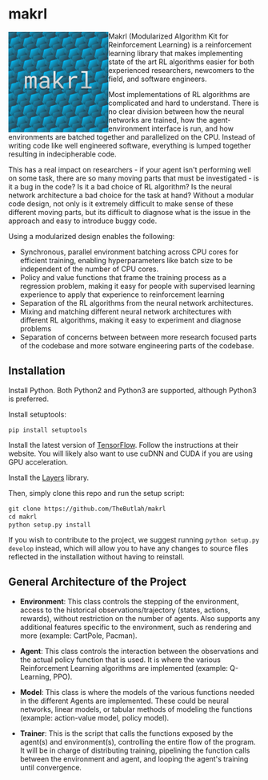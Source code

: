 # makrl
<img src="makrl.svg" width="200" align="left" />
Makrl (Modularized Algorithm Kit for Reinforcement Learning) is a reinforcement learning library that makes implementing state of the art RL algorithms easier for both experienced researchers, newcomers to the field, and software engineers. 

Most implementations of RL algorithms are complicated and hard to understand. There is no clear division between how the neural networks are trained, how the agent-environment interface is run, and how environments are batched together and parallelized on the CPU. Instead of writing code like well engineered software, everything is lumped together resulting in indecipherable code.

This has a real impact on researchers - if your agent isn't performing well on some task, there are so many moving parts that must be investigated - is it a bug in the code? Is it a bad choice of RL algorithm? Is the neural network architecture a bad choice for the task at hand? Without a modular code design, not only is it extremely difficult to make sense of these different moving parts, but its difficult to diagnose what is the issue in the approach and easy to introduce buggy code.

Using a modularized design enables the following:
- Synchronous, parallel environment batching across CPU cores for efficient training, enabling hyperparameters like batch size to be independent of the number of CPU cores.
- Policy and value functions that frame the training process as a regression problem, making it easy for people with supervised learning experience to apply that experience to reinforcement learning
- Separation of the RL algorithms from the neural network architectures.
- Mixing and matching different neural network architectures with different RL algorithms, making it easy to experiment and diagnose problems
- Separation of concerns between between more research focused parts of the codebase and more sotware engineering parts of the codebase.

## Installation
Install Python. Both Python2 and Python3 are supported, although Python3 is preferred.

Install setuptools:
```
pip install setuptools
```
Install the latest version of [TensorFlow](https://tensorflow.org). Follow the instructions at their website. You will likely also want to use cuDNN and CUDA if you are using GPU acceleration.


Install the [Layers](https://github.com/TheButlah/Layers) library.

Then, simply clone this repo and run the setup script:
 ```
 git clone https://github.com/TheButlah/makrl
 cd makrl
 python setup.py install
 ```
 If you wish to contribute to the project, we suggest running `python setup.py develop` instead, which will allow you to have any changes to source files reflected in the installation without having to reinstall.

## General Architecture of the Project
- **Environment**: This class controls the stepping of the environment, access to the historical observations/trajectory (states, actions, rewards), without restriction on the number of agents. Also supports any additional features specific to the environment, such as rendering and more (example: CartPole, Pacman).

- **Agent**: This class controls the interaction between the observations and the actual policy function that is used. It is where the various Reinforcement Learning algorithms are implemented (example: Q-Learning, PPO).

- **Model**: This class is where the models of the various functions needed in the different Agents are implemented. These could be neural networks, linear models, or tabular methods of modeling the functions (example: action-value model, policy model).

- **Trainer**: This is the script that calls the functions exposed by the agent(s) and environment(s), controlling the entire flow of the program. It will be in charge of distributing training, pipelining the function calls between the environment and agent, and looping the agent's training until convergence.

